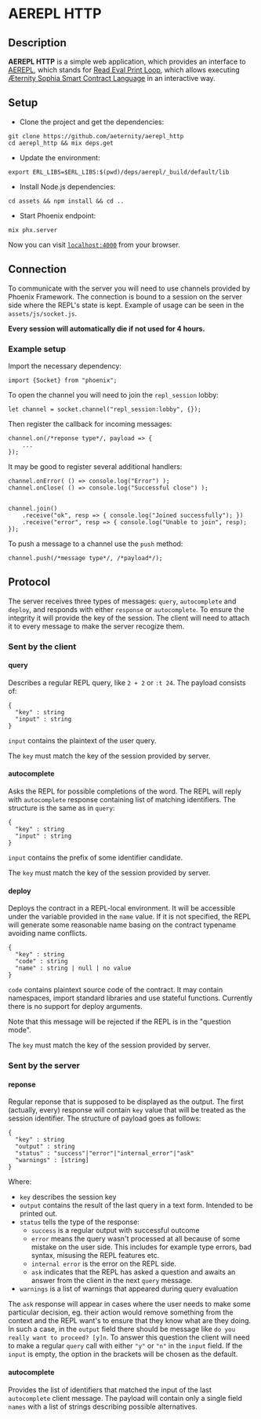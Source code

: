 # AEREPL HTTP

## Description
**AEREPL HTTP** is a simple web application, which provides an interface to [AEREPL](https://github.com/aeternity/aerepl), which stands for [Read Eval Print Loop](https://en.wikipedia.org/wiki/Read%E2%80%93eval%E2%80%93print_loop), which allows executing [Æternity Sophia Smart Contract Language](https://github.com/aeternity/aesophia/blob/lima/docs/sophia.md) in an interactive way.

## Setup

- Clone the project and get the dependencies:
```
git clone https://github.com/aeternity/aerepl_http
cd aerepl_http && mix deps.get
```
- Update the environment:
```
export ERL_LIBS=$ERL_LIBS:$(pwd)/deps/aerepl/_build/default/lib
```
- Install Node.js dependencies:
```
cd assets && npm install && cd ..
```
- Start Phoenix endpoint:
```
mix phx.server
```

Now you can visit [`localhost:4000`](http://localhost:4000) from your browser.

## Connection

To communicate with the server you will need to use channels provided by Phoenix Framework.
The connection is bound to a session on the server side where the REPL's state is kept.
Example of usage can be seen in the `assets/js/socket.js`.

**Every session will automatically die if not used for 4 hours.**


### Example setup

Import the necessary dependency:
```
import {Socket} from "phoenix";
```

To open the channel you will need to join the `repl_session` lobby:
```
let channel = socket.channel("repl_session:lobby", {});
```

Then register the callback for incoming messages:
```
channel.on(/*reponse type*/, payload => {
    ...
});
```

It may be good to register several additional handlers:
```
channel.onError( () => console.log("Error") );
channel.onClose( () => console.log("Successful close") );


channel.join()
    .receive("ok", resp => { console.log("Joined successfully"); })
    .receive("error", resp => { console.log("Unable to join", resp); });
```

To push a message to a channel use the `push` method:

```
channel.push(/*message type*/, /*payload*/);
```

## Protocol

The server receives three types of messages: `query`, `autocomplete` and `deploy`,
and responds with either `response` or `autocomplete`.
To ensure the integrity it will provide the key of the session. The client will need to attach
it to every message to make the server recogize them.

### Sent by the client

#### query

Describes a regular REPL query, like `2 + 2` or `:t 24`. The payload consists of:
```
{
  "key" : string
  "input" : string
}
```
`input` contains the plaintext of the user query.

The `key` must match the key of the session provided by server.

#### autocomplete

Asks the REPL for possible completions of the word. The REPL will reply with `autocomplete` response 
containing list of matching identifiers. The structure is the same as in `query`:
```
{
  "key" : string
  "input" : string
}
```
`input` contains the prefix of some identifier candidate.

The `key` must match the key of the session provided by server.

#### deploy

Deploys the contract in a REPL-local environment. It will be accessible under the variable
provided in the `name` value. If it is not specified, the REPL will generate some reasonable 
name basing on the contract typename avoiding name conflicts.
```
{
  "key" : string
  "code" : string
  "name" : string | null | no value
}
```
`code` contains plaintext source code of the contract. It may contain namespaces, 
import standard libraries and use stateful functions. Currently there is no support
for deploy arguments.

Note that this message will be rejected if the REPL is in the "question mode".

The `key` must match the key of the session provided by server.


### Sent by the server

#### reponse

Regular reponse that is supposed to be displayed as the output.
The first (actually, every) response will contain `key` value that will be treated as the
session identifier. The structure of payload goes as follows:
```
{
  "key" : string
  "output" : string
  "status" : "success"|"error"|"internal_error"|"ask"
  "warnings" : [string]
}
```
Where:
 - `key` describes the session key
 - `output` contains the result of the last query in a text form. Intended to be printed out. 
 - `status` tells the type of the response:
   - `success` is a regular output with successful outcome
   - `error` means the query wasn't processed at all because of some mistake on the user side. This includes for example type errors, bad syntax, misusing the REPL features etc.
   - `internal error` is the error on the REPL side.
   - `ask` indicates that the REPL has asked a question and awaits an answer from the client in the next `query` message.
 - `warnings` is a list of warnings that appeared during query evaluation
 
The `ask` response will appear in cases where the user needs to make some particular decision, eg. their action would
remove something from the context and the REPL want's to ensure that they know what are they doing. In such a case,
in the `output` field there should be message like `do you really want to proceed? [y]n`. To answer this question the client
will need to make a regular `query` call with either `"y"` or `"n"` in the `input` field. If the `input` is empty, the 
option in the brackets will be chosen as the default.

#### autocomplete

Provides the list of identifiers that matched the input of the last `autocomplete` client message.
The payload will contain only a single field `names` with a list of strings describing possible
alternatives.
